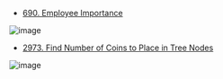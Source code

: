 - [690. Employee Importance](https://leetcode.com/problems/employee-importance/description/)

![image](https://github.com/user-attachments/assets/acb83352-b97d-433a-95df-76af66c87483)



- [2973. Find Number of Coins to Place in Tree Nodes](https://leetcode.com/problems/find-number-of-coins-to-place-in-tree-nodes/description/)

![image](https://github.com/user-attachments/assets/2f79ef57-84a7-4a9b-bbd4-bd5ba4295833)
